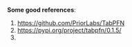 **Some good references**:<br>
1. https://github.com/PriorLabs/TabPFN
2. https://pypi.org/project/tabpfn/0.1.5/
3. 
